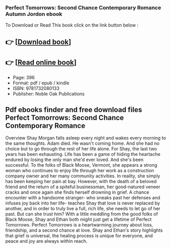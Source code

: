 ### Perfect Tomorrows: Second Chance Contemporary Romance Autumn Jordon ebook

To Download or Read This book click on the link button below :

## 👉  [**[Download book](http://filesbooks.info/download.php?group=book&from=github.com&id=717242&lnk=1063 "Download book")**]

## 👉  [**[Read online book](http://filesbooks.info/download.php?group=book&from=github.com&id=717242&lnk=1063 "Read online book")**]


* Page: 396
* Format: pdf / epub / kindle
* ISBN: 9781732080133
* Publisher: Noble Oak Publications



## Pdf ebooks finder and free download files Perfect Tomorrows: Second Chance Contemporary Romance


Overview
Shay Morgan falls asleep every night and wakes every morning to the same thoughts. Adam died. He wasn&#039;t coming home. And she had no choice but to go through the rest of her life alone. For Shay, the last two years has been exhausting. Life has been a game of hiding the heartache endured by losing the only man she&#039;d ever loved. And she&#039;s been successful. To the folks of Black Moose, Vermont, she appears a strong woman who continues to enjoy life through her work as a construction company owner and her many community activities. In reality, she simply has been keeping her pain at bay. However, with the death of a beloved friend and the return of a spiteful businessman, her good-natured veneer cracks and once again she finds herself drowning in grief. A chance encounter with a handsome stranger- who sneaks past her defenses and infuses joy back into her life- teaches Shay that love is never replaced by another, and in order to truly live a full, rich life, she needs to let go of her past. But can she trust him? With a little meddling from the good folks of Black Moose, Shay and Ethan both might just get a lifetime of Perfect Tomorrows. Perfect Tomorrows is a heartwarming journey about loss, friendship, and a second chance at love. Shay and Ethan&#039;s story highlights that grief is universal, the healing process is unique for everyone, and peace and joy are always within reach.




